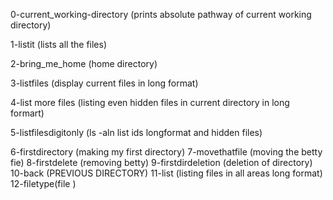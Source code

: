 0-current_working-directory
(prints absolute pathway of current working directory)

1-listit
(lists all the files)

2-bring_me_home
(home directory)

3-listfiles
(display current files in long format) 

4-list more files
(listing even hidden files in current directory in long formart)

5-listfilesdigitonly
(ls -aln  list ids longformat and hidden files)

6-firstdirectory
(making my first directory)
7-movethatfile
(moving the betty fie)
8-firstdelete
(removing betty)
9-firstdirdeletion
(deletion of directory)
10-back
(PREVIOUS DIRECTORY)
11-list
(listing files in all areas long format)
12-filetype(file <name>)
